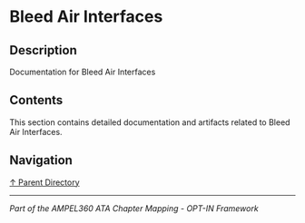 # Bleed Air Interfaces

## Description

Documentation for Bleed Air Interfaces

## Contents

This section contains detailed documentation and artifacts related to Bleed Air Interfaces.

## Navigation

[↑ Parent Directory](../README.md)

---

*Part of the AMPEL360 ATA Chapter Mapping - OPT-IN Framework*
